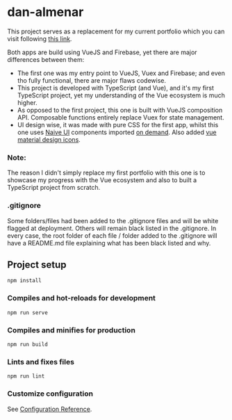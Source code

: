 # dan-almenar
This project serves as a replacement for my current portfolio which you can visit following [this link](https://dan-developer.web.app).

Both apps are build using VueJS and Firebase, yet there are major differences between them:
- The first one was my entry point to VueJS, Vuex and Firebase; and even tho fully functional, there are major flaws codewise.
- This project is developed with TypeScript (and Vue), and it's my first TypeScript project, yet my understanding of the Vue ecosystem is much higher.
- As opposed to the first project, this one is built with VueJS composition API. Composable functions entirely replace Vuex for state management.
- UI design wise, it was made with pure CSS for the first app, whilst this one uses [Naive UI](https://www.naiveui.com/) components imported [on demand](https://www.naiveui.com/en-US/os-theme/docs/import-on-demand). Also added [vue material design icons](https://www.npmjs.com/package/vue-material-design-icons).

### Note:
The reason I didn't simply replace my first portfolio with this one is to showcase my progress with the Vue ecosystem and also to built a TypeScript project from scratch.

### .gitignore
Some folders/files had been added to the .gitignore files and will be white flagged at deployment. Others will remain black listed in the .gitignore.
In every case, the root folder of each file / folder added to the .gitignore will have a README.md file explaining what has been black listed and why.

## Project setup
```
npm install
```

### Compiles and hot-reloads for development
```
npm run serve
```

### Compiles and minifies for production
```
npm run build
```

### Lints and fixes files
```
npm run lint
```

### Customize configuration
See [Configuration Reference](https://cli.vuejs.org/config/).